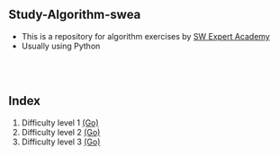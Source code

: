 ## Study-Algorithm-swea

- This is a repository for algorithm exercises by [SW Expert Academy](https://swexpertacademy.com/main/code/problem/problemList.do)
- Usually using Python

</br><br>

## Index

1. Difficulty level 1 [(Go)](https://github.com/Maker-H/Study-Algorithm-swea/tree/master/D1)
2. Difficulty level 2 [(Go)](https://github.com/Maker-H/Study-Algorithm-swea/tree/master/D2)
3. Difficulty level 3 [(Go)](https://github.com/Maker-H/Study-Algorithm-swea/tree/master/D3)
